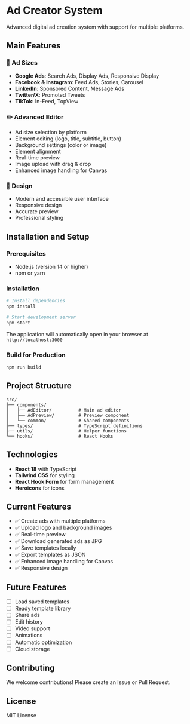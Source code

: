 # Ad Creator System

Advanced digital ad creation system with support for multiple platforms.

## Main Features

### 🎯 Ad Sizes
- **Google Ads**: Search Ads, Display Ads, Responsive Display
- **Facebook & Instagram**: Feed Ads, Stories, Carousel
- **LinkedIn**: Sponsored Content, Message Ads
- **Twitter/X**: Promoted Tweets
- **TikTok**: In-Feed, TopView

### ✏️ Advanced Editor
- Ad size selection by platform
- Element editing (logo, title, subtitle, button)
- Background settings (color or image)
- Element alignment
- Real-time preview
- Image upload with drag & drop
- Enhanced image handling for Canvas

### 🎨 Design
- Modern and accessible user interface
- Responsive design
- Accurate preview
- Professional styling

## Installation and Setup

### Prerequisites
- Node.js (version 14 or higher)
- npm or yarn

### Installation
```bash
# Install dependencies
npm install

# Start development server
npm start
```

The application will automatically open in your browser at `http://localhost:3000`

### Build for Production
```bash
npm run build
```

## Project Structure

```
src/
├── components/
│   ├── AdEditor/          # Main ad editor
│   ├── AdPreview/         # Preview component
│   └── common/            # Shared components
├── types/                 # TypeScript definitions
├── utils/                 # Helper functions
└── hooks/                 # React Hooks
```

## Technologies

- **React 18** with TypeScript
- **Tailwind CSS** for styling
- **React Hook Form** for form management
- **Heroicons** for icons

## Current Features

- ✅ Create ads with multiple platforms
- ✅ Upload logo and background images
- ✅ Real-time preview
- ✅ Download generated ads as JPG
- ✅ Save templates locally
- ✅ Export templates as JSON
- ✅ Enhanced image handling for Canvas
- ✅ Responsive design

## Future Features

- [ ] Load saved templates
- [ ] Ready template library
- [ ] Share ads
- [ ] Edit history
- [ ] Video support
- [ ] Animations
- [ ] Automatic optimization
- [ ] Cloud storage

## Contributing

We welcome contributions! Please create an Issue or Pull Request.

## License

MIT License
